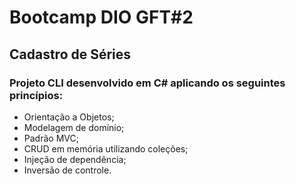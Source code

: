 #  Bootcamp DIO GFT#2

## Cadastro de Séries

### Projeto CLI desenvolvido em C# aplicando os seguintes princípios:

- Orientação a Objetos;
- Modelagem de domínio;
- Padrão MVC;
- CRUD em memória utilizando coleções;
- Injeção de dependência;
- Inversão de controle.


